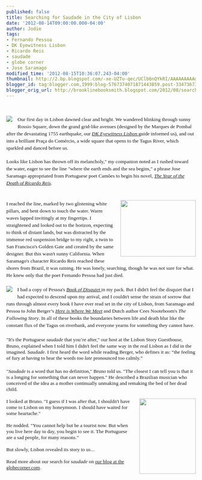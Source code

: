 ```yaml
---
published: false
title: Searching for Saudade in the City of Lisbon
date: '2012-08-14T09:00:00.000-04:00'
author: Jodie
tags:
- Fernando Pessoa
- DK Eyewitness Lisbon
- Ricardo Reis
- saudade
- globe corner
- Jose Saramago
modified_time: '2012-08-15T10:36:07.243-04:00'
thumbnail: http://2.bp.blogspot.com/-xe-UZTu-qec/UClb6nQYkRI/AAAAAAAAAgY/ULIZ6Yyb8Pw/s72-c/IMG_7956-300x225.jpg
blogger_id: tag:blogger.com,1999:blog-5767374071871443859.post-3347367368604544153
blogger_orig_url: http://brooklinebooksmith.blogspot.com/2012/08/searching-for-saudade-in-city-of-lisbon.html
---
```


<br /><div class="separator" style="clear: both; text-align: left;"><a href="http://2.bp.blogspot.com/-xe-UZTu-qec/UClb6nQYkRI/AAAAAAAAAgY/ULIZ6Yyb8Pw/s1600/IMG_7956-300x225.jpg" imageanchor="1" style="clear: left; float: left; margin-bottom: 1em; margin-right: 1em;"><img border="0" src="http://2.bp.blogspot.com/-xe-UZTu-qec/UClb6nQYkRI/AAAAAAAAAgY/ULIZ6Yyb8Pw/s1600/IMG_7956-300x225.jpg" /></a></div><span style="font-family: Georgia, Times New Roman, serif;"><span style="font-size: 13.333333969116211px; line-height: 19px;">Our first day in Lisbon dawned clear and bright. We wandered blinking through sunny Rossio Square, down the grand grid-like avenues (designed by the Marques de Pombal after the devastating 1755 earthquake, our&nbsp;</span><a data-mce-href="http://www.brooklinebooksmith-shop.com/book/9780756669270" href="http://www.brooklinebooksmith-shop.com/book/9780756669270" style="font-size: 13.333333969116211px; line-height: 19px;"><i>DK Eyewitness Lisbon&nbsp;</i></a><span style="font-size: 13.333333969116211px; line-height: 19px;">guide informed us), and out into a brilliant Praça do Comércio, a wide square that opens to the Tagus River, which sparkled and danced before us.</span></span><br /><br /><span style="font-family: Georgia, 'Times New Roman', 'Bitstream Charter', Times, serif; font-size: 13.333333969116211px; line-height: 19px;">Looks like Lisbon has thrown off its melancholy," my companion noted as&nbsp;I rushed toward the water, eager to see the line "where the earth ends and the sea begins," a phrase Jose Saramago appropriated from Portuguese poet Camões to begin his novel,&nbsp;</span><a data-mce-href="http://www.brooklinebooksmith-shop.com/book/9780156996938" href="http://www.brooklinebooksmith-shop.com/book/9780156996938" style="font-family: Georgia, 'Times New Roman', 'Bitstream Charter', Times, serif; font-size: 13.333333969116211px; line-height: 19px;"><i>The Year of the Death of Ricardo Reis</i></a><span style="font-family: Georgia, 'Times New Roman', 'Bitstream Charter', Times, serif; font-size: 13.333333969116211px; line-height: 19px;">.</span><br /><br /><div style="font-family: Georgia, 'Times New Roman', 'Bitstream Charter', Times, serif; font-size: 13.333333969116211px; line-height: 19px;"><br /></div><div style="font-family: Georgia, 'Times New Roman', 'Bitstream Charter', Times, serif; font-size: 13.333333969116211px; line-height: 19px;"><a href="http://3.bp.blogspot.com/-SE5ZDMXXHS8/UClc4UShAyI/AAAAAAAAAgw/VQnSuDmo0yI/s1600/IMG_7567-300x225.jpg" imageanchor="1" style="clear: right; float: right; margin-bottom: 1em; margin-left: 1em;"><img border="0" height="150" src="http://3.bp.blogspot.com/-SE5ZDMXXHS8/UClc4UShAyI/AAAAAAAAAgw/VQnSuDmo0yI/s200/IMG_7567-300x225.jpg" width="200" /></a><span style="font-size: 13.333333969116211px;">I reached the line, marked by two glistening white pillars, and bent down to touch the water.&nbsp;</span><span style="font-size: 13.333333969116211px;">Warm waves lapped invitingly at my fingertips. I straightened and looked out to the horizon, expecting to think of distant lands, but was distracted by the immense red suspension bridge to my right, a twin to San Francisco's Golden Gate and created by the same designer. But this wasn't sunny California. When Saramago's character Ricardo Reis reached these shores from Brazil, it was raining. He was lonely, searching, though he was not sure for what. He knew only that the poet Fernando Pessoa had just died.</span></div><div style="font-family: Georgia, 'Times New Roman', 'Bitstream Charter', Times, serif; font-size: 13.333333969116211px; line-height: 19px;"><br /></div><div style="font-family: Georgia, 'Times New Roman', 'Bitstream Charter', Times, serif; font-size: 13.333333969116211px; line-height: 19px;"><a href="http://1.bp.blogspot.com/-NKrmx-RgNYM/UClcoGzQPnI/AAAAAAAAAgg/dzBnEANpT1g/s1600/51SHAMH8CGL._SL160_.jpg" imageanchor="1" style="clear: left; float: left; margin-bottom: 1em; margin-right: 1em;"><img border="0" src="http://1.bp.blogspot.com/-NKrmx-RgNYM/UClcoGzQPnI/AAAAAAAAAgg/dzBnEANpT1g/s1600/51SHAMH8CGL._SL160_.jpg" /></a><span style="font-size: 13.333333969116211px;">I had a copy of Pessoa's&nbsp;</span><a data-mce-href="http://www.brooklinebooksmith-shop.com/book/9780141183046" href="http://www.brooklinebooksmith-shop.com/book/9780141183046" style="font-size: 13.333333969116211px;"><i>Book of Disquiet</i>&nbsp;</a><span style="font-size: 13.333333969116211px;">in my pack. But I didn't feel the disquiet that I had&nbsp;expected to descend upon my arrival, and I couldn't sense the strain of sorrow that runs through almost every book I have ever read set in the city of Lisbon, from Saramago and Pessoa to John Berger’s&nbsp;</span><a data-mce-href="http://www.brooklinebooksmith-shop.com/book/9781400079339" href="http://www.brooklinebooksmith-shop.com/book/9781400079339" style="font-size: 13.333333969116211px;"><i>Here is Where We Meet</i></a><span style="font-size: 13.333333969116211px;">&nbsp;and Dutch author Cees Nooteboom's&nbsp;</span><i style="font-size: 13.333333969116211px;">The Following Story</i><span style="font-size: 13.333333969116211px;">. In all of these books the boundaries between life and death blur like the constant flux of the Tagus on riverbank, and everyone yearns for something they cannot have.</span></div><div style="font-family: Georgia, 'Times New Roman', 'Bitstream Charter', Times, serif; font-size: 13.333333969116211px; line-height: 19px;"><span style="font-size: 13.333333969116211px;"><br /></span></div><div style="font-family: Georgia, 'Times New Roman', 'Bitstream Charter', Times, serif; font-size: 13.333333969116211px; line-height: 19px;"><span style="font-size: 13.333333969116211px;">"It's the Portuguese&nbsp;</span><i style="font-size: 13.333333969116211px;">saudade</i><span style="font-size: 13.333333969116211px;">&nbsp;that you’re after," our host at the Lisbon Story&nbsp;</span><span style="font-family: Georgia, Times New Roman, serif; font-size: small; line-height: normal;"><span style="font-size: 13.333333969116211px;">Guesthouse, Bruno, explained when I told him I didn't feel the same way in the real Lisbon as I did in the imagined.&nbsp;</span><i style="font-size: 13.333333969116211px;">Saudade</i><span style="font-size: 13.333333969116211px;">. I first heard the word while reading Berger, who defines it as: “the feeling of fury at having to hear the words&nbsp;</span><i style="font-size: 13.333333969116211px;">too late</i></span><span style="font-family: 'Times New Roman'; font-size: 13.333333969116211px; line-height: normal;"><span style="font-family: Georgia, Times New Roman, serif;">&nbsp;pronounced too calmly.</span>”</span></div><div style="font-family: Georgia, 'Times New Roman', 'Bitstream Charter', Times, serif; font-size: 13.333333969116211px; line-height: 19px;"><span style="font-size: 13.333333969116211px;"><br /></span></div><div style="font-family: Georgia, 'Times New Roman', 'Bitstream Charter', Times, serif; font-size: 13.333333969116211px; line-height: 19px;"></div><div style="font-size: 13.333333969116211px;"></div><div style="font-size: 13.333333969116211px;"></div><div style="font-size: 13.333333969116211px;"><span style="font-family: Georgia, Times New Roman, serif;">"<i>Saudade</i>&nbsp;is a word that has no definition," Bruno told us. "The closest I can tell you is that it is a longing for something that can never happen." He described a Brazilian musician who conceived of the idea as a mother continually unmaking and remaking the bed of her dead child.</span></div><div style="font-size: 13.333333969116211px;"><br /></div><div style="font-size: 13.333333969116211px;"><a href="http://3.bp.blogspot.com/-t1_cipb9Gp8/UClctGiv6sI/AAAAAAAAAgo/XxmaSkFR7Ac/s1600/0727121242-225x300.jpg" imageanchor="1" style="clear: right; float: right; margin-bottom: 1em; margin-left: 1em;"><img border="0" height="200" src="http://3.bp.blogspot.com/-t1_cipb9Gp8/UClctGiv6sI/AAAAAAAAAgo/XxmaSkFR7Ac/s200/0727121242-225x300.jpg" width="150" /></a><span style="font-family: Georgia, Times New Roman, serif;">I looked at Bruno. "I guess if I was after that, I shouldn't have come to Lisbon on my honeymoon. I should have waited for some heartache."</span></div><div style="font-size: 13.333333969116211px;"><span style="font-family: Georgia, Times New Roman, serif;"><br /></span></div><div style="font-size: 13.333333969116211px;"><span style="font-family: Georgia, Times New Roman, serif;">He nodded. "You cannot help but be a tourist now. But when you live here day to day, you begin to see it. The Portuguese are a sad people, for many reasons."</span></div><div style="font-size: 13.333333969116211px;"><span style="font-family: Georgia, Times New Roman, serif;"><br /></span></div><div style="font-size: 13.333333969116211px;"><span style="font-family: Georgia, Times New Roman, serif;">But slowly, Lisbon revealed its story to us...</span></div><div style="font-size: 13.333333969116211px;"><span style="font-family: Georgia, Times New Roman, serif;"><br /></span></div><div style="font-size: 13.333333969116211px;"><span style="font-family: Georgia, Times New Roman, serif;">Read more about our search for <i>saudade</i>&nbsp;on <a href="http://globecornerbookstore.com/blogs/">our blog at the globecorner.com</a>.</span></div><br /><br /><div style="font-size: 13.333333969116211px;"></div><div style="color: #333333; font-size: 13.333333969116211px;"><br /></div><div style="color: #333333; font-size: 13.333333969116211px;"><br /></div><br /><div style="font-size: 13.333333969116211px;"><br /></div><br />